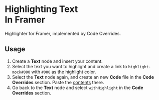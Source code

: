 <h1>Highlighting Text <br />In Framer</h1>

Highlighter for Framer, implemented by Code Overrides.

## Usage
1. Create a **Text** node and insert your content.
2. Select the text you want to highlight and create a link to `highlight-mock#000` with `#000` as the highlight color.
3. Select the **Text** node again, and create an new **Code** file in the **Code Overrides** section. Paste the [contents](./with-highlight.tsx) there.
4. Go back to the **Text** node and select `withHighlight` in the **Code Overrides** section.
